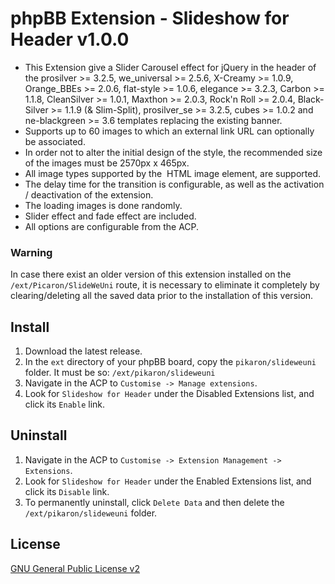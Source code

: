 # phpBB Extension - Slideshow for Header v1.0.0
- This Extension give a Slider Carousel effect for jQuery in the header of the prosilver >= 3.2.5, we_universal >= 2.5.6, X-Creamy >= 1.0.9, Orange_BBEs >= 2.0.6, flat-style >= 1.0.6, elegance >= 3.2.3, Carbon >= 1.1.8, CleanSilver >= 1.0.1, Maxthon >= 2.0.3, Rock'n Roll >= 2.0.4, Black-Silver >= 1.1.9 (& Slim-Split), prosilver_se >= 3.2.5, cubes >= 1.0.2 and ne-blackgreen >= 3.6 templates replacing the existing banner.
- Supports up to 60 images to which an external link URL can optionally be associated.
- In order not to alter the initial design of the style, the recommended size of the images must be 2570px x 465px. 
- All image types supported by the <img> HTML image element, are supported. 
- The delay time for the transition is configurable, as well as the activation / deactivation of the extension. 
- The loading images is done randomly. 
- Slider effect and fade effect are included.
- All options are configurable from the ACP.

### Warning
In case there exist an older version of this extension installed on the `/ext/Picaron/SlideWeUni` route, it is necessary to eliminate it completely by clearing/deleting all the saved data prior to the installation of this version.


## Install
1. Download the latest release.
2. In the `ext` directory of your phpBB board, copy the `pikaron/slideweuni` folder. It must be so: `/ext/pikaron/slideweuni`
4. Navigate in the ACP to `Customise -> Manage extensions`.
5. Look for `Slideshow for Header` under the Disabled Extensions list, and click its `Enable` link.

## Uninstall
1. Navigate in the ACP to `Customise -> Extension Management -> Extensions`.
2. Look for `Slideshow for Header` under the Enabled Extensions list, and click its `Disable` link.
3. To permanently uninstall, click `Delete Data` and then delete the `/ext/pikaron/slideweuni` folder.

## License
[GNU General Public License v2](http://opensource.org/licenses/GPL-2.0)
